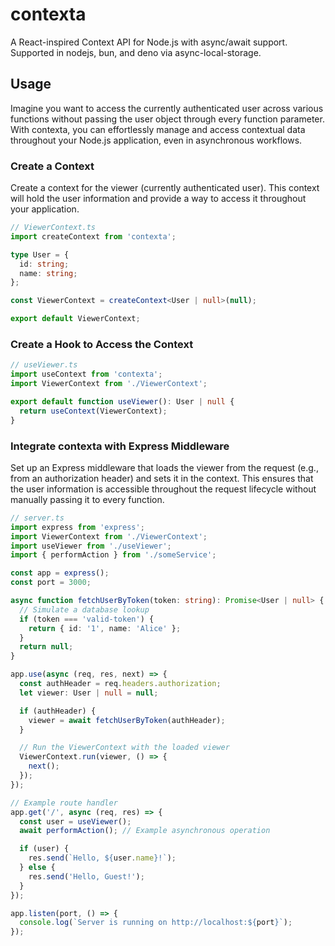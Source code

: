 # contexta

A React-inspired Context API for Node.js with async/await support.
Supported in nodejs, bun, and deno via async-local-storage.

## Usage

Imagine you want to access the currently authenticated user across various functions without passing the user object through every function parameter. With contexta, you can effortlessly manage and access contextual data throughout your Node.js application, even in asynchronous workflows.

### Create a Context

Create a context for the viewer (currently authenticated user). This context will hold the user information and provide a way to access it throughout your application.

```ts
// ViewerContext.ts
import createContext from 'contexta';

type User = {
  id: string;
  name: string;
};

const ViewerContext = createContext<User | null>(null);

export default ViewerContext;
```


### Create a Hook to Access the Context

```ts
// useViewer.ts
import useContext from 'contexta';
import ViewerContext from './ViewerContext';

export default function useViewer(): User | null {
  return useContext(ViewerContext);
}
```

### Integrate contexta with Express Middleware

Set up an Express middleware that loads the viewer from the request (e.g., from an authorization header) and sets it in the context. This ensures that the user information is accessible throughout the request lifecycle without manually passing it to every function.

```ts
// server.ts
import express from 'express';
import ViewerContext from './ViewerContext';
import useViewer from './useViewer';
import { performAction } from './someService';

const app = express();
const port = 3000;

async function fetchUserByToken(token: string): Promise<User | null> {
  // Simulate a database lookup
  if (token === 'valid-token') {
    return { id: '1', name: 'Alice' };
  }
  return null;
}

app.use(async (req, res, next) => {
  const authHeader = req.headers.authorization;
  let viewer: User | null = null;

  if (authHeader) {
    viewer = await fetchUserByToken(authHeader);
  }

  // Run the ViewerContext with the loaded viewer
  ViewerContext.run(viewer, () => {
    next();
  });
});

// Example route handler
app.get('/', async (req, res) => {
  const user = useViewer();
  await performAction(); // Example asynchronous operation

  if (user) {
    res.send(`Hello, ${user.name}!`);
  } else {
    res.send('Hello, Guest!');
  }
});

app.listen(port, () => {
  console.log(`Server is running on http://localhost:${port}`);
});

```

